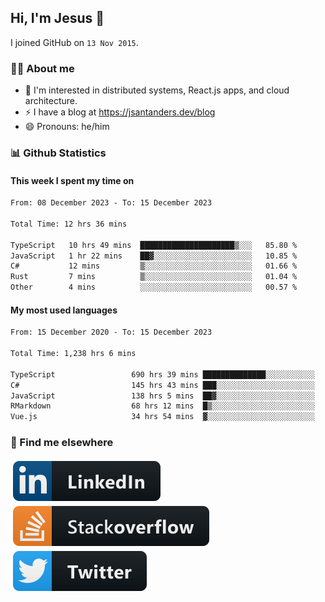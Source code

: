 ## Hi, I'm Jesus 👋

I joined GitHub on `13 Nov 2015`.

<!-- Talking about you -->

### 👨‍💻 About me

- 👦 I'm interested in distributed systems, React.js apps, and cloud architecture.
- ⚡️ I have a blog at <https://jsantanders.dev/blog>
- 😄 Pronouns: he/him

### 📊 Github Statistics

#### This week I spent my time on

<!--START_SECTION:weekly-->

```txt
From: 08 December 2023 - To: 15 December 2023

Total Time: 12 hrs 36 mins

TypeScript   10 hrs 49 mins  █████████████████████▒░░░   85.80 %
JavaScript   1 hr 22 mins    ██▓░░░░░░░░░░░░░░░░░░░░░░   10.85 %
C#           12 mins         ▒░░░░░░░░░░░░░░░░░░░░░░░░   01.66 %
Rust         7 mins          ▒░░░░░░░░░░░░░░░░░░░░░░░░   01.04 %
Other        4 mins          ░░░░░░░░░░░░░░░░░░░░░░░░░   00.57 %
```

<!--END_SECTION:weekly-->

#### My most used languages

<!--START_SECTION:alltime-->

```txt
From: 15 December 2020 - To: 15 December 2023

Total Time: 1,238 hrs 6 mins

TypeScript                 690 hrs 39 mins ██████████████░░░░░░░░░░░   55.78 %
C#                         145 hrs 43 mins ███░░░░░░░░░░░░░░░░░░░░░░   11.77 %
JavaScript                 138 hrs 5 mins  ██▓░░░░░░░░░░░░░░░░░░░░░░   11.15 %
RMarkdown                  68 hrs 12 mins  █▒░░░░░░░░░░░░░░░░░░░░░░░   05.51 %
Vue.js                     34 hrs 54 mins  ▓░░░░░░░░░░░░░░░░░░░░░░░░   02.82 %
```

<!--END_SECTION:alltime-->

### 📢 Find me elsewhere

<p>
  <a target="_blank" href="https://linkedin.com/in/jsantanders">
    <img src="https://github.com/jsantanders/jsantanders/blob/master/img/linkedin.svg" alt="LinkedIn" style="vertical-align:top; margin:4px">
  </a>
  
  <a target="_blank" href="https://stackoverflow.com/users/7318331/jesus-santander">
    <img src="https://github.com/jsantanders/jsantanders/blob/master/img/stackoverflow.svg" alt="StackOverflow" style="vertical-align:top; margin:4px">
  </a>
  
  <a target="_blank" href="http://twitter.com/jsantanders">
    <img src="https://github.com/jsantanders/jsantanders/blob/master/img/twitter.svg" alt="Twitter" style="vertical-align:top; margin:4px">
  </a>
</p>
